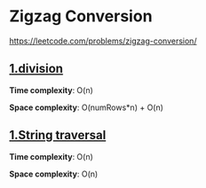 # Zigzag Conversion

https://leetcode.com/problems/zigzag-conversion/

## [1.division  ](des1)
**Time complexity**: O(n)

**Space complexity**: O(numRows*n) + O(n) 


## [1.String traversal  ](des1)
**Time complexity**: O(n)

**Space complexity**: O(n)
